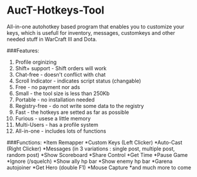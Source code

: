 # AucT-Hotkeys-Tool
All-in-one autohotkey based program that enables you to customize your keys, which is usefull for inventory, messages, customkeys and other needed stuff in WarCraft III and Dota.

###Features:

1. Profile orginizing
2. Shift+ support - Shift orders will work
3. Chat-free - doesn't conflict with chat
4. Scroll Indicator - indicates script status (changable)
5. Free - no payment nor ads
6. Small - the tool size is less than 250Kb
7. Portable - no installation needed
8. Registry-free - do not write some data to the registry
9. Fast - the hotkeys are setted as far as possible
10. Furious - usese a little memory
11. Multi-Users - has a profile system
12. All-in-one - includes lots of functions

###Functions:
*Item Remapper
*Custom Keys (Left Clicker)
*Auto-Cast (Right Clicker)
*Messages (in 3 variations : single post, multiple post, random post)
*Show Scoreboard
*Share Control
*Get Time
*Pause Game
*Ignore (/squelch)
*Show ally hp bar
*Show enemy hp bar
*Garena autojoiner
*Get Hero (double F1)
*Mouse Capture
*and much more to come
